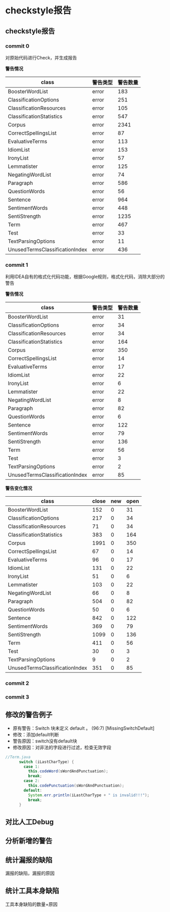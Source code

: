 # checkstyle报告

## checkstyle报告

### commit 0

对原始代码进行Check，并生成报告

**警告情况**

| class                          | 警告类型 | 警告数量 |
| ------------------------------ | -------- | -------- |
| BoosterWordList                | error    | 183      |
| ClassificationOptions          | error    | 251      |
| ClassificationResources        | error    | 105      |
| ClassificationStatistics       | error    | 547      |
| Corpus                         | error    | 2341     |
| CorrectSpellingsList           | error    | 87       |
| EvaluativeTerms                | error    | 113      |
| IdiomList                      | error    | 153      |
| IronyList                      | error    | 57       |
| Lemmatister                    | error    | 125      |
| NegatingWordList               | error    | 74       |
| Paragraph                      | error    | 586      |
| QuestionWords                  | error    | 56       |
| Sentence                       | error    | 964      |
| SentimentWords                 | error    | 448      |
| SentiStrength                  | error    | 1235     |
| Term                           | error    | 467      |
| Test                           | error    | 33       |
| TextParsingOptions             | error    | 11       |
| UnusedTermsClassificationIndex | error    | 436      |



### commit 1

利用IDEA自有的格式化代码功能，根据Google规则，格式化代码，消除大部分的警告

**警告情况**

| class                          | 警告类型 | 警告数量 |
| ------------------------------ | -------- | -------- |
| BoosterWordList                | error    | 31       |
| ClassificationOptions          | error    | 34       |
| ClassificationResources        | error    | 34       |
| ClassificationStatistics       | error    | 164      |
| Corpus                         | error    | 350      |
| CorrectSpellingsList           | error    | 14       |
| EvaluativeTerms                | error    | 17       |
| IdiomList                      | error    | 22       |
| IronyList                      | error    | 6        |
| Lemmatister                    | error    | 22       |
| NegatingWordList               | error    | 8        |
| Paragraph                      | error    | 82       |
| QuestionWords                  | error    | 6        |
| Sentence                       | error    | 122      |
| SentimentWords                 | error    | 79       |
| SentiStrength                  | error    | 136      |
| Term                           | error    | 56       |
| Test                           | error    | 3        |
| TextParsingOptions             | error    | 2        |
| UnusedTermsClassificationIndex | error    | 85       |

**警告变化情况**

| class                          | close | new  | open |
| ------------------------------ | ----- | ---- | ---- |
| BoosterWordList                | 152   | 0    | 31   |
| ClassificationOptions          | 217   | 0    | 34   |
| ClassificationResources        | 71    | 0    | 34   |
| ClassificationStatistics       | 383   | 0    | 164  |
| Corpus                         | 1991  | 0    | 350  |
| CorrectSpellingsList           | 67    | 0    | 14   |
| EvaluativeTerms                | 96    | 0    | 17   |
| IdiomList                      | 131   | 0    | 22   |
| IronyList                      | 51    | 0    | 6    |
| Lemmatister                    | 103   | 0    | 22   |
| NegatingWordList               | 66    | 0    | 8    |
| Paragraph                      | 504   | 0    | 82   |
| QuestionWords                  | 50    | 0    | 6    |
| Sentence                       | 842   | 0    | 122  |
| SentimentWords                 | 369   | 0    | 79   |
| SentiStrength                  | 1099  | 0    | 136  |
| Term                           | 411   | 0    | 56   |
| Test                           | 30    | 0    | 3    |
| TextParsingOptions             | 9     | 0    | 2    |
| UnusedTermsClassificationIndex | 351   | 0    | 85   |

### commit 2



### commit 3



## 修改的警告例子

- 原有警告：Switch 块未定义 default 。 (96:7) [MissingSwitchDefault]
- 修改：添加default判断
- 警告原因：switch没有default块
- 修改原因：对非法的字段进行过滤，检查无效字段

```Java
//Term.java
      switch (iLastCharType) {
        case 1:
          this.codeWord(sWordAndPunctuation);
          break;
        case 2:
          this.codePunctuation(sWordAndPunctuation);
        default:
          System.err.println(iLastCharType + " is invalid!!!");
          break;
      }
```



## 对比人工Debug



## 分析新增的警告



## 统计漏报的缺陷

漏报的缺陷，漏报的原因

## 统计工具本身缺陷

工具本身缺陷的数量+原因
